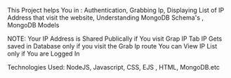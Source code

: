 This Project helps You in :
Authentication, 
Grabbing Ip,
Displaying List of IP Address that visit the website,
Understanding MongoDB Schema's , MongoDB Models

NOTE: 
Your IP Address is Shared Publically if You visit Grap IP Tab
IP Gets saved in Database only if you visit the Grab Ip route 
You can View IP List only if You are Logged In


Technologies Used: 
NodeJS, Javascript, CSS, EJS , HTML, MongoDB.etc

